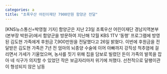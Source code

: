 ```yaml
---
categories: a
title: "초록우산 어린이재단 7900만원 함양군 전달"
---
```

[KNS뉴스통신=박영철 기자] 함양군은 지난 23일 초록우산 어린이재단 경남지역본부(본부장 박원규)에서 함양군을 방문하여 지난해 12월 KBS 1TV ‘동행’ 프로그램에 방영된 김도현 가족에게 후원금 7,900만원을 전달했다고 26일 밝혔다. 이번에 후원금을 전달받은 김도현 가족은 7년 전 엄마의 뇌종양 수술에 이어 아빠까지 강직성 척추염에 걸리면서 가세가 기울었으며, 농사를 짓기 위해 집을 담보로 빌렸던 돈이 가족의 발목을 잡아 네 식구가 의지할 수 있었던 작은 보금자리마저 위기에 처했다. 선천적으로 달팽이관이 형성되지 않은 남동